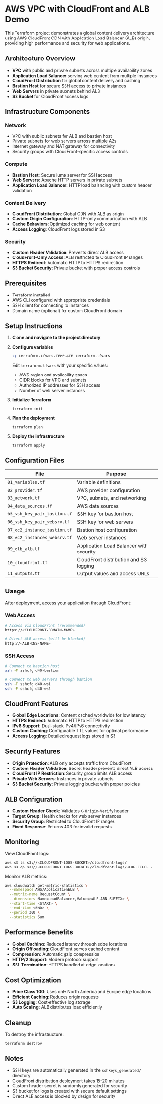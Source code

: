 # AWS VPC with CloudFront and ALB Demo

This Terraform project demonstrates a global content delivery architecture using AWS CloudFront CDN with Application Load Balancer (ALB) origin, providing high performance and security for web applications.

## Architecture Overview

- **VPC** with public and private subnets across multiple availability zones
- **Application Load Balancer** serving web content from multiple instances
- **CloudFront Distribution** for global content delivery and caching
- **Bastion Host** for secure SSH access to private instances
- **Web Servers** in private subnets behind ALB
- **S3 Bucket** for CloudFront access logs

## Infrastructure Components

### Network
- VPC with public subnets for ALB and bastion host
- Private subnets for web servers across multiple AZs
- Internet gateway and NAT gateway for connectivity
- Security groups with CloudFront-specific access controls

### Compute
- **Bastion Host**: Secure jump server for SSH access
- **Web Servers**: Apache HTTP servers in private subnets
- **Application Load Balancer**: HTTP load balancing with custom header validation

### Content Delivery
- **CloudFront Distribution**: Global CDN with ALB as origin
- **Custom Origin Configuration**: HTTP-only communication with ALB
- **Cache Behaviors**: Optimized caching for web content
- **Access Logging**: CloudFront logs stored in S3

### Security
- **Custom Header Validation**: Prevents direct ALB access
- **CloudFront-Only Access**: ALB restricted to CloudFront IP ranges
- **HTTPS Redirect**: Automatic HTTP to HTTPS redirection
- **S3 Bucket Security**: Private bucket with proper access controls

## Prerequisites

- Terraform installed
- AWS CLI configured with appropriate credentials
- SSH client for connecting to instances
- Domain name (optional) for custom CloudFront domain

## Setup Instructions

1. **Clone and navigate to the project directory**

2. **Configure variables**
   ```bash
   cp terraform.tfvars.TEMPLATE terraform.tfvars
   ```
   Edit `terraform.tfvars` with your specific values:
   - AWS region and availability zones
   - CIDR blocks for VPC and subnets
   - Authorized IP addresses for SSH access
   - Number of web server instances

3. **Initialize Terraform**
   ```bash
   terraform init
   ```

4. **Plan the deployment**
   ```bash
   terraform plan
   ```

5. **Deploy the infrastructure**
   ```bash
   terraform apply
   ```

## Configuration Files

| File | Purpose |
|------|---------| 
| `01_variables.tf` | Variable definitions |
| `02_provider.tf` | AWS provider configuration |
| `03_network.tf` | VPC, subnets, and networking |
| `04_data_sources.tf` | AWS data sources |
| `05_ssh_key_pair_bastion.tf` | SSH key for bastion host |
| `06_ssh_key_pair_websrv.tf` | SSH key for web servers |
| `07_ec2_instance_bastion.tf` | Bastion host configuration |
| `08_ec2_instances_websrv.tf` | Web server instances |
| `09_elb_alb.tf` | Application Load Balancer with security |
| `10_cloudfront.tf` | CloudFront distribution and S3 logging |
| `11_outputs.tf` | Output values and access URLs |

## Usage

After deployment, access your application through CloudFront:

### Web Access
```bash
# Access via CloudFront (recommended)
https://<CLOUDFRONT-DOMAIN-NAME>

# Direct ALB access (will be blocked)
http://<ALB-DNS-NAME>
```

### SSH Access
```bash
# Connect to bastion host
ssh -F sshcfg d40-bastion

# Connect to web servers through bastion
ssh -F sshcfg d40-ws1
ssh -F sshcfg d40-ws2
```

## CloudFront Features

- **Global Edge Locations**: Content cached worldwide for low latency
- **HTTPS Redirect**: Automatic HTTP to HTTPS redirection
- **IPv6 Support**: Dual-stack IPv4/IPv6 connectivity
- **Custom Caching**: Configurable TTL values for optimal performance
- **Access Logging**: Detailed request logs stored in S3

## Security Features

- **Origin Protection**: ALB only accepts traffic from CloudFront
- **Custom Header Validation**: Secret header prevents direct ALB access
- **CloudFront IP Restriction**: Security group limits ALB access
- **Private Web Servers**: Instances in private subnets
- **S3 Bucket Security**: Private logging bucket with proper policies

## ALB Configuration

- **Custom Header Check**: Validates `X-Origin-Verify` header
- **Target Group**: Health checks for web server instances
- **Security Group**: Restricted to CloudFront IP ranges
- **Fixed Response**: Returns 403 for invalid requests

## Monitoring

View CloudFront logs:
```bash
aws s3 ls s3://<CLOUDFRONT-LOGS-BUCKET>/cloudfront-logs/
aws s3 cp s3://<CLOUDFRONT-LOGS-BUCKET>/cloudfront-logs/<LOG-FILE> .
```

Monitor ALB metrics:
```bash
aws cloudwatch get-metric-statistics \
  --namespace AWS/ApplicationELB \
  --metric-name RequestCount \
  --dimensions Name=LoadBalancer,Value=<ALB-ARN-SUFFIX> \
  --start-time <START> \
  --end-time <END> \
  --period 300 \
  --statistics Sum
```

## Performance Benefits

- **Global Caching**: Reduced latency through edge locations
- **Origin Offloading**: CloudFront serves cached content
- **Compression**: Automatic gzip compression
- **HTTP/2 Support**: Modern protocol support
- **SSL Termination**: HTTPS handled at edge locations

## Cost Optimization

- **Price Class 100**: Uses only North America and Europe edge locations
- **Efficient Caching**: Reduces origin requests
- **S3 Logging**: Cost-effective log storage
- **Auto Scaling**: ALB distributes load efficiently

## Cleanup

To destroy the infrastructure:
```bash
terraform destroy
```

## Notes

- SSH keys are automatically generated in the `sshkeys_generated/` directory
- CloudFront distribution deployment takes 15-20 minutes
- Custom header secret is randomly generated for security
- S3 bucket for logs is created with secure default settings
- Direct ALB access is blocked by design for security